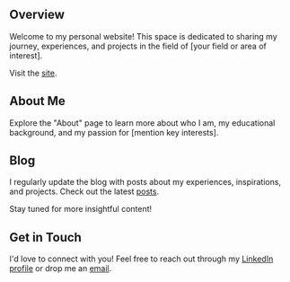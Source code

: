 ## Overview

Welcome to my personal website! This space is dedicated to sharing my journey, experiences, and projects in the field of [your field or area of interest].

Visit the [site](minsuan96.github.io).

## About Me

Explore the "About" page to learn more about who I am, my educational background, and my passion for [mention key interests]. 

## Blog

I regularly update the blog with posts about my experiences, inspirations, and projects. Check out the latest [posts](minsuan96.github.io/blog/).

Stay tuned for more insightful content!

## Get in Touch

I'd love to connect with you! Feel free to reach out through my [LinkedIn profile](https://www.linkedin.com/in/minsuan-teh-8a0a31199/) or drop me an [email](mailto:minsuan1104@hotmail.com).
